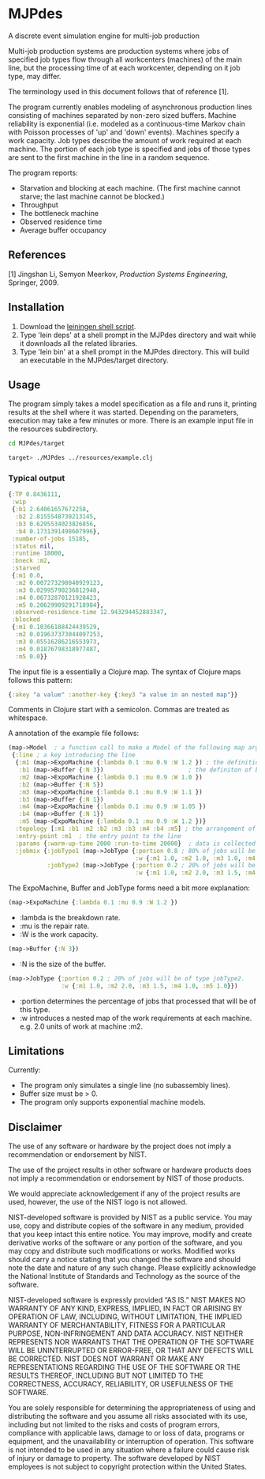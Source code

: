 # MJPdes

A discrete event simulation engine for multi-job production

Multi-job production systems are production systems where jobs of specified job types flow through all
workcenters (machines) of the main line, but the processing time of at each workcenter,
depending on it job type, may differ.

The terminology used in this document follows that of reference [1]. 

The program currently enables modeling of asynchronous production lines consisting of machines separated by
non-zero sized buffers. Machine reliability is exponential (i.e. modeled as a continuous-time
Markov chain with Poisson processes of 'up' and 'down' events). Machines specify a work capacity. 
Job types describe the amount of work required at each machine. The portion of each job type is specified
and jobs of those types are sent to the first machine in the line in a random sequence.

The program reports:
 * Starvation and blocking at each machine. (The first machine cannot starve; the last machine cannot be blocked.)
 * Throughput
 * The bottleneck machine
 * Observed residence time
 * Average buffer occupancy 

## References

[1] Jingshan Li, Semyon Meerkov, *Production Systems Engineering*, Springer, 2009. 

## Installation

1. Download the [leiningen shell script](http://leiningen.org/).
2. Type 'lein deps' at a shell prompt in the MJPdes directory and wait while it downloads 
    all the related libraries. 
3. Type 'lein bin' at a shell prompt in the MJPdes directory. This will build an executable in the MJPdes/target directory. 

## Usage

The program simply takes a model specification as a file and runs it, printing results at the shell where it was started.
Depending on the parameters, execution may take a few minutes or more. There is an example input file in the
resources subdirectory.

```bash
cd MJPdes/target

target> ./MJPdes ../resources/example.clj
```

### Typical output

```clojure
{:TP 0.8436111,
 :wip
 {:b1 2.64061657672258,
  :b2 2.8155548730213145,
  :b3 0.6295534023826856,
  :b4 0.1731391498607996},
 :number-of-jobs 15185,
 :status nil,
 :runtime 18000,
 :bneck :m2,
 :starved
 {:m1 0.0,
  :m2 0.007273298040929123,
  :m3 0.02995790236812948,
  :m4 0.06732870121928423,
  :m5 0.20629909291718984},
 :observed-residence-time 12.943294452883347,
 :blocked
 {:m1 0.10366188424439529,
  :m2 0.019637373044097253,
  :m3 0.05516286216553973,
  :m4 0.01876798318977487,
  :m5 0.0}}
```

The input file is a essentially a Clojure map. The syntax of Clojure maps follows
this pattern:

```clojure
{:akey "a value" :another-key {:key3 "a value in an nested map"}}
```

Comments in Clojure start with a semicolon. Commas are treated as whitespace. 

A annotation of the example file follows:

```clojure
(map->Model  ; a function call to make a Model of the following map argument
 {:line ; a key introducing the line
  {:m1 (map->ExpoMachine {:lambda 0.1 :mu 0.9 :W 1.2 }) ; the definition of machine m1
   :b1 (map->Buffer {:N 3})                        ; the definiton of buffer b1
   :m2 (map->ExpoMachine {:lambda 0.1 :mu 0.9 :W 1.0 })
   :b2 (map->Buffer {:N 5})
   :m3 (map->ExpoMachine {:lambda 0.1 :mu 0.9 :W 1.1 })
   :b3 (map->Buffer {:N 1})
   :m4 (map->ExpoMachine {:lambda 0.1 :mu 0.9 :W 1.05 })
   :b4 (map->Buffer {:N 1})
   :m5 (map->ExpoMachine {:lambda 0.1 :mu 0.9 :W 1.2 })}
  :topology [:m1 :b1 :m2 :b2 :m3 :b3 :m4 :b4 :m5] ; the arrangement of the line
  :entry-point :m1  ; the entry point to the line
  :params {:warm-up-time 2000 :run-to-time 20000}  ; data is collected from time 2000-20000
  :jobmix {:jobType1 (map->JobType {:portion 0.8 ; 80% of jobs will be of type jobType1.
                                    :w {:m1 1.0, :m2 1.0, :m3 1.0, :m4 1.0, :m5 1.0}})
           :jobType2 (map->JobType {:portion 0.2 ; 20% of jobs will be of type jobType2.
                                    :w {:m1 1.0, :m2 2.0, :m3 1.5, :m4 1.0, :m5 1.0}})}})
```

The ExpoMachine, Buffer and JobType forms need a bit more explanation:

```clojure
(map->ExpoMachine {:lambda 0.1 :mu 0.9 :W 1.2 })
```
 * :lambda is the breakdown rate.
 * :mu is the repair rate.
 * :W is the work capacity.

```clojure
(map->Buffer {:N 3})
```
 * :N is the size of the buffer.

```clojure
(map->JobType {:portion 0.2 ; 20% of jobs will be of type jobType2.
               :w {:m1 1.0, :m2 2.0, :m3 1.5, :m4 1.0, :m5 1.0}})
```
 * :portion determines the percentage of jobs that processed that will be of this type.
 * :w introduces a nested map of the work requirements at each machine. e.g. 2.0 units
   of work at machine :m2.

## Limitations

Currently:
 * The program only simulates a single line (no subassembly lines).
 * Buffer size must be > 0.
 * The program only supports exponential machine models.


## Disclaimer
The use of any software or hardware by the project does not imply a recommendation or endorsement by NIST.

The use of the project results in other software or hardware products does not imply a recommendation or endorsement by NIST of those products.

We would appreciate acknowledgement if any of the project results are used, however, the use of the NIST logo is not allowed.

NIST-developed software is provided by NIST as a public service. You may use, copy and distribute copies of the software in any medium, provided that you keep intact this entire notice. You may improve, modify and create derivative works of the software or any portion of the software, and you may copy and distribute such modifications or works. Modified works should carry a notice stating that you changed the software and should note the date and nature of any such change. Please explicitly acknowledge the National Institute of Standards and Technology as the source of the software.

NIST-developed software is expressly provided “AS IS.” NIST MAKES NO WARRANTY OF ANY KIND, EXPRESS, IMPLIED, IN FACT OR ARISING BY OPERATION OF LAW, INCLUDING, WITHOUT LIMITATION, THE IMPLIED WARRANTY OF MERCHANTABILITY, FITNESS FOR A PARTICULAR PURPOSE, NON-INFRINGEMENT AND DATA ACCURACY. NIST NEITHER REPRESENTS NOR WARRANTS THAT THE OPERATION OF THE SOFTWARE WILL BE UNINTERRUPTED OR ERROR-FREE, OR THAT ANY DEFECTS WILL BE CORRECTED. NIST DOES NOT WARRANT OR MAKE ANY REPRESENTATIONS REGARDING THE USE OF THE SOFTWARE OR THE RESULTS THEREOF, INCLUDING BUT NOT LIMITED TO THE CORRECTNESS, ACCURACY, RELIABILITY, OR USEFULNESS OF THE SOFTWARE.

You are solely responsible for determining the appropriateness of using and distributing the software and you assume all risks associated with its use, including but not limited to the risks and costs of program errors, compliance with applicable laws, damage to or loss of data, programs or equipment, and the unavailability or interruption of operation. This software is not intended to be used in any situation where a failure could cause risk of injury or damage to property. The software developed by NIST employees is not subject to copyright protection within the United States.




